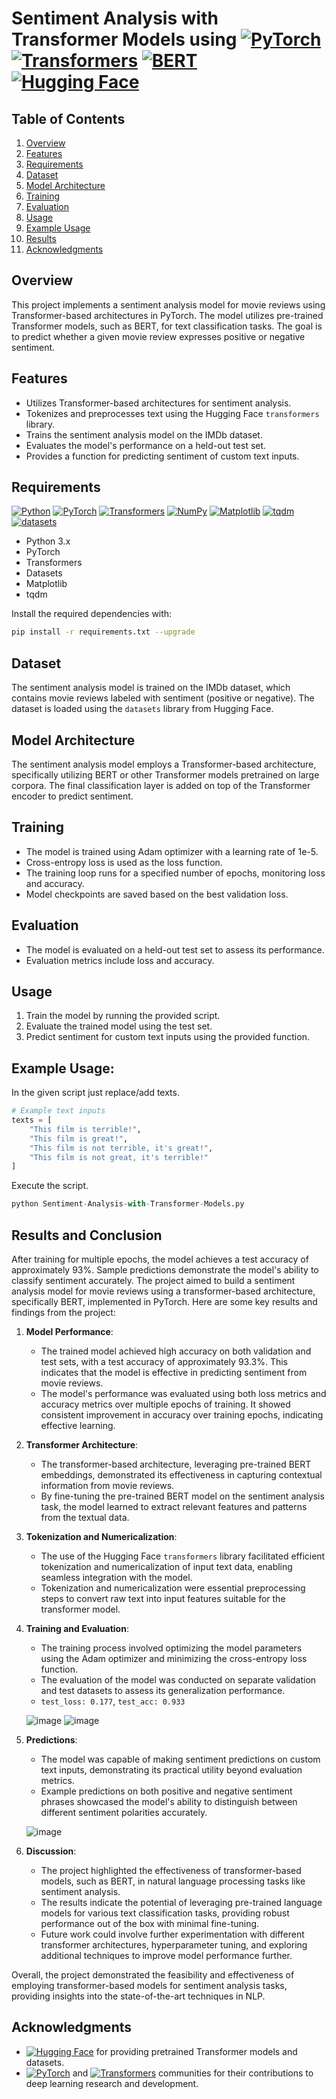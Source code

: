 # Sentiment Analysis with Transformer Models using [![PyTorch](https://img.shields.io/badge/pytorch-%23EE4C2C.svg?style=flat-square&logo=pytorch&logoColor=white)](https://pytorch.org/) [![Transformers](https://img.shields.io/badge/transformers-%234A329A.svg?style=flat-square&logo=huggingface&logoColor=white)](https://huggingface.co/transformers/) [![BERT](https://img.shields.io/badge/BERT-%234A329A.svg?style=flat-square&logo=transformers&logoColor=white)](https://huggingface.co/transformers/model_doc/bert.html) [![Hugging Face](https://img.shields.io/badge/Hugging%20Face-%23F7931E.svg?style=flat-square&logo=huggingface&logoColor=white)](https://huggingface.co/)



## Table of Contents
1. [Overview](#overview)
2. [Features](#features)
3. [Requirements](#requirements)
4. [Dataset](#dataset)
5. [Model Architecture](#model-architecture)
6. [Training](#training)
7. [Evaluation](#evaluation)
8. [Usage](#usage)
9. [Example Usage](#example-usage)
10. [Results](#results)
11. [Acknowledgments](#acknowledgments)


## Overview
This project implements a sentiment analysis model for movie reviews using Transformer-based architectures in PyTorch. The model utilizes pre-trained Transformer models, such as BERT, for text classification tasks. The goal is to predict whether a given movie review expresses positive or negative sentiment.

## Features
- Utilizes Transformer-based architectures for sentiment analysis.
- Tokenizes and preprocesses text using the Hugging Face `transformers` library.
- Trains the sentiment analysis model on the IMDb dataset.
- Evaluates the model's performance on a held-out test set.
- Provides a function for predicting sentiment of custom text inputs.

## Requirements
[![Python](https://img.shields.io/badge/python-3.8-blue.svg?style=flat-square)](https://www.python.org/downloads/release/python-380/)
[![PyTorch](https://img.shields.io/badge/pytorch-%23EE4C2C.svg?style=flat-square&logo=pytorch&logoColor=white)](https://pytorch.org/)
[![Transformers](https://img.shields.io/badge/transformers-%234A329A.svg?style=flat-square&logo=huggingface&logoColor=white)](https://huggingface.co/transformers/)
[![NumPy](https://img.shields.io/badge/numpy-%23013243.svg?style=flat-square&logo=numpy&logoColor=white)](https://numpy.org/)
[![Matplotlib](https://img.shields.io/badge/matplotlib-%23013243.svg?style=flat-square&logo=matplotlib&logoColor=white)](https://matplotlib.org/)
[![tqdm](https://img.shields.io/badge/tqdm-%232C8EBB.svg?style=flat-square&logo=tqdm&logoColor=white)](https://github.com/tqdm/tqdm)
[![datasets](https://img.shields.io/badge/datasets-%23000.svg?style=flat-square&logo=huggingface&logoColor=white)](https://huggingface.co/docs/datasets/)

- Python 3.x
- PyTorch
- Transformers
- Datasets
- Matplotlib
- tqdm

Install the required dependencies with:

```bash
pip install -r requirements.txt --upgrade
```

## Dataset
The sentiment analysis model is trained on the IMDb dataset, which contains movie reviews labeled with sentiment (positive or negative). The dataset is loaded using the `datasets` library from Hugging Face.

## Model Architecture
The sentiment analysis model employs a Transformer-based architecture, specifically utilizing BERT or other Transformer models pretrained on large corpora. The final classification layer is added on top of the Transformer encoder to predict sentiment.

## Training
- The model is trained using Adam optimizer with a learning rate of 1e-5.
- Cross-entropy loss is used as the loss function.
- The training loop runs for a specified number of epochs, monitoring loss and accuracy.
- Model checkpoints are saved based on the best validation loss.

## Evaluation
- The model is evaluated on a held-out test set to assess its performance.
- Evaluation metrics include loss and accuracy.

## Usage
1. Train the model by running the provided script.
2. Evaluate the trained model using the test set.
3. Predict sentiment for custom text inputs using the provided function.

## Example Usage:
In the given script just replace/add texts.
```python
# Example text inputs
texts = [
    "This film is terrible!",
    "This film is great!",
    "This film is not terrible, it's great!",
    "This film is not great, it's terrible!"
]
```
Execute the script.
```python
python Sentiment-Analysis-with-Transformer-Models.py
```
## Results and Conclusion
After training for multiple epochs, the model achieves a test accuracy of approximately 93%. Sample predictions demonstrate the model's ability to classify sentiment accurately.
The project aimed to build a sentiment analysis model for movie reviews using a transformer-based architecture, specifically BERT, implemented in PyTorch. Here are some key results and findings from the project:

1. **Model Performance**:
   - The trained model achieved high accuracy on both validation and test sets, with a test accuracy of approximately 93.3%. This indicates that the model is effective in predicting sentiment from movie reviews.
   - The model's performance was evaluated using both loss metrics and accuracy metrics over multiple epochs of training. It showed consistent improvement in accuracy over training epochs, indicating effective learning.

2. **Transformer Architecture**:
   - The transformer-based architecture, leveraging pre-trained BERT embeddings, demonstrated its effectiveness in capturing contextual information from movie reviews.
   - By fine-tuning the pre-trained BERT model on the sentiment analysis task, the model learned to extract relevant features and patterns from the textual data.

3. **Tokenization and Numericalization**:
   - The use of the Hugging Face `transformers` library facilitated efficient tokenization and numericalization of input text data, enabling seamless integration with the model.
   - Tokenization and numericalization were essential preprocessing steps to convert raw text into input features suitable for the transformer model.

4. **Training and Evaluation**:
   - The training process involved optimizing the model parameters using the Adam optimizer and minimizing the cross-entropy loss function.
   - The evaluation of the model was conducted on separate validation and test datasets to assess its generalization performance.
   - ```test_loss: 0.177```, ```test_acc: 0.933```

    ![image](https://github.com/KrantiWalke/-BERT-Transformer-Based-Sentiment-Analysis-model-for-movie-reviews-/assets/72568005/cfe204ce-0a17-4ecc-828b-32a33e15307e)
    ![image](https://github.com/KrantiWalke/-BERT-Transformer-Based-Sentiment-Analysis-model-for-movie-reviews-/assets/72568005/ee09112b-6719-46cf-bab4-68c171627bae)

5. **Predictions**:
   - The model was capable of making sentiment predictions on custom text inputs, demonstrating its practical utility beyond evaluation metrics.
   - Example predictions on both positive and negative sentiment phrases showcased the model's ability to distinguish between different sentiment polarities accurately.
     
   ![image](https://github.com/KrantiWalke/Transformer-Based-Sentiment-Analysis-model-for-movie-reviews/assets/72568005/bbce16d4-5dba-4601-b79a-0e96fd1cf16e)

6. **Discussion**:
   - The project highlighted the effectiveness of transformer-based models, such as BERT, in natural language processing tasks like sentiment analysis.
   - The results indicate the potential of leveraging pre-trained language models for various text classification tasks, providing robust performance out of the box with minimal fine-tuning.
   - Future work could involve further experimentation with different transformer architectures, hyperparameter tuning, and exploring additional techniques to improve model performance further.

Overall, the project demonstrated the feasibility and effectiveness of employing transformer-based models for sentiment analysis tasks, providing insights into the state-of-the-art techniques in NLP.

## Acknowledgments
- [![Hugging Face](https://img.shields.io/badge/Hugging%20Face-%23F7931E.svg?style=flat-square&logo=huggingface&logoColor=white)](https://huggingface.co/) for providing pretrained Transformer models and datasets.
- [![PyTorch](https://img.shields.io/badge/pytorch-%23EE4C2C.svg?style=flat-square&logo=pytorch&logoColor=white)](https://pytorch.org/) and [![Transformers](https://img.shields.io/badge/transformers-%234A329A.svg?style=flat-square&logo=huggingface&logoColor=white)](https://huggingface.co/transformers/) communities for their contributions to deep learning research and development.
